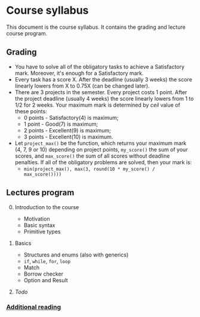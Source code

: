 # Course syllabus

This document is the course syllabus. It contains the grading and lecture course program.

## Grading

- You have to solve all of the obligatory tasks to achieve a Satisfactory mark. Moreover, it's enough for a Satisfactory mark.
- Every task has a score X. After the deadline (usually 3 weeks) the score linearly lowers from X to 0.75X (can be changed later).
- There are 3 projects in the semester. Every project costs 1 point. After the project deadline (usually 4 weeks) the score linearly lowers from 1 to 1/2 for 2 weeks. Your maximum mark is determined by _ceil_ value of these points:
  - 0 points - Satisfactory(4) is maximum;
  - 1 point - Good(7) is maximum;
  - 2 points - Excellent(9) is maximum;
  - 3 points - Excellent(10) is maximum.
- Let `project_max()` be the function, which returns your maximum mark (4, 7, 9 or 10) depending on project points, `my_score()` the sum of your scores, and `max_score()` the sum of all scores without deadline penalties. If all of the obligatory problems are solved, then your mark is:
  - `min(project_max(), max(3, round(10 * my_score() / max_score())))`

## Lectures program

00. Introduction to the course
    - Motivation
    - Basic syntax
    - Primitive types

01. Basics
    - Structures and enums (also with generics)
    - `if`, `while`, `for`, `loop`
    - Match
    - Borrow checker
    - Option and Result

02. *Todo*

### [Additional reading](reading-list.md)
